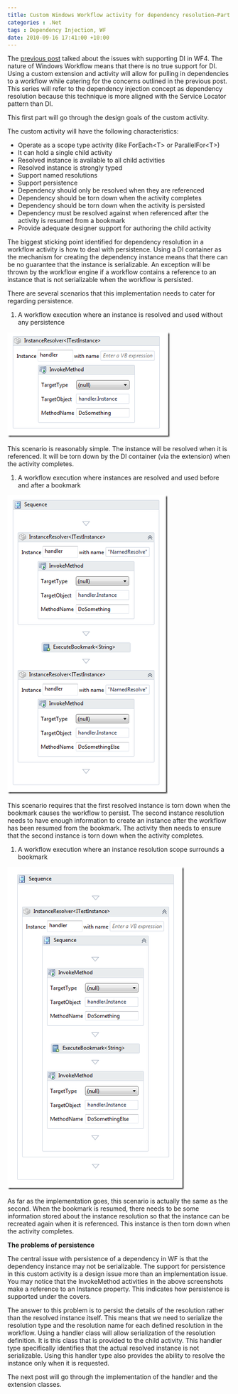 ```yaml
---
title: Custom Windows Workflow activity for dependency resolution–Part 1
categories : .Net
tags : Dependency Injection, WF
date: 2010-09-16 17:41:00 +10:00
---
```


The [previous post][0] talked about the issues with supporting DI in WF4. The nature of Windows Workflow means that there is no true support for DI. Using a custom extension and activity will allow for pulling in dependencies to a workflow while catering for the concerns outlined in the previous post. This series will refer to the dependency injection concept as dependency resolution because this technique is more aligned with the Service Locator pattern than DI.

This first part will go through the design goals of the custom activity.

The custom activity will have the following characteristics:

<!--more-->

* Operate as a scope type activity (like ForEach&lt;T&gt; or ParallelFor&lt;T&gt;)
* It can hold a single child activity
* Resolved instance is available to all child activities
* Resolved instance is strongly typed
* Support named resolutions
* Support persistence
* Dependency should only be resolved when they are referenced
* Dependency should be torn down when the activity completes
* Dependency should be torn down when the activity is persisted
* Dependency must be resolved against when referenced after the activity is resumed from a bookmark
* Provide adequate designer support for authoring the child activity

The biggest sticking point identified for dependency resolution in a workflow activity is how to deal with persistence. Using a DI container as the mechanism for creating the dependency instance means that there can be no guarantee that the instance is serializable. An exception will be thrown by the workflow engine if a workflow contains a reference to an instance that is not serializable when the workflow is persisted.

There are several scenarios that this implementation needs to cater for regarding persistence.

1. A workflow execution where an instance is resolved and used without any persistence 

![image][1]
  
This scenario is reasonably simple. The instance will be resolved when it is referenced. It will be torn down by the DI container (via the extension) when the activity completes.
1. A workflow execution where instances are resolved and used before and after a bookmark 

![image][2]
  
This scenario requires that the first resolved instance is torn down when the bookmark causes the workflow to persist. The second instance resolution needs to have enough information to create an instance after the workflow has been resumed from the bookmark. The activity then needs to ensure that the second instance is torn down when the activity completes.
1. A workflow execution where an instance resolution scope surrounds a bookmark 

![image][3]
  
As far as the implementation goes, this scenario is actually the same as the second. When the bookmark is resumed, there needs to be some information stored about the instance resolution so that the instance can be recreated again when it is referenced. This instance is then torn down when the activity completes.

**The problems of persistence**

The central issue with persistence of a dependency in WF is that the dependency instance may not be serializable. The support for persistence in this custom activity is a design issue more than an implementation issue. You may notice that the InvokeMethod activities in the above screenshots make a reference to an Instance property. This indicates how persistence is supported under the covers.

The answer to this problem is to persist the details of the resolution rather than the resolved instance itself. This means that we need to serialize the resolution type and the resolution name for each defined resolution in the workflow. Using a handler class will allow serialization of the resolution definition. It is this class that is provided to the child activity. This handler type specifically identifies that the actual resolved instance is not serializable. Using this handler type also provides the ability to resolve the instance only when it is requested.

The next post will go through the implementation of the handler and the extension classes.

[0]: /2010/09/15/dependency-injection-options-for-windows-workflow-4/
[1]: /files/image_26.png
[2]: /files/image_27.png
[3]: /files/image_28.png
